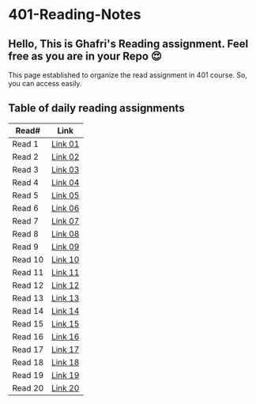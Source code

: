 # 401-Reading-Notes

## Hello, This is Ghafri's Reading assignment. Feel free as you are in your Repo :heart_eyes: <br>
This page established to organize the read assignment in 401 course. So, you can access easily.

## Table of daily reading assignments

Read# | Link
---------|---------
Read 1   |[Link 01](https://mohammedghafri.github.io/401-reading-notes/class01)
Read 2   |[Link 02](https://mohammedghafri.github.io/401-reading-notes/class02)
Read 3   |[Link 03](https://mohammedghafri.github.io/401-reading-notes/class03)
Read 4   |[Link 04](https://mohammedghafri.github.io/401-reading-notes/class04)
Read 5   |[Link 05](https://mohammedghafri.github.io/401-reading-notes/class05)
Read 6   |[Link 06](https://mohammedghafri.github.io/401-reading-notes/class06)
Read 7   |[Link 07](https://mohammedghafri.github.io/401-reading-notes/class07)
Read 8   |[Link 08](https://mohammedghafri.github.io/401-reading-notes/class08)
Read 9   |[Link 09](https://mohammedghafri.github.io/401-reading-notes/class09)
Read 10  |[Link 10](https://mohammedghafri.github.io/401-reading-notes/class10)
Read 11  |[Link 11](https://mohammedghafri.github.io/401-reading-notes/class11)
Read 12  |[Link 12](https://mohammedghafri.github.io/401-reading-notes/class12)
Read 13  |[Link 13](https://mohammedghafri.github.io/401-reading-notes/class13)
Read 14  |[Link 14](https://mohammedghafri.github.io/401-reading-notes/class14)
Read 15  |[Link 15](https://mohammedghafri.github.io/401-reading-notes/class15)
Read 16  |[Link 16](https://mohammedghafri.github.io/401-reading-notes/class16)
Read 17  |[Link 17](https://mohammedghafri.github.io/401-reading-notes/class17)
Read 18  |[Link 18](https://mohammedghafri.github.io/401-reading-notes/class18)
Read 19  |[Link 19](https://mohammedghafri.github.io/401-reading-notes/class19)
Read 20  |[Link 20](https://mohammedghafri.github.io/401-reading-notes/class20)

